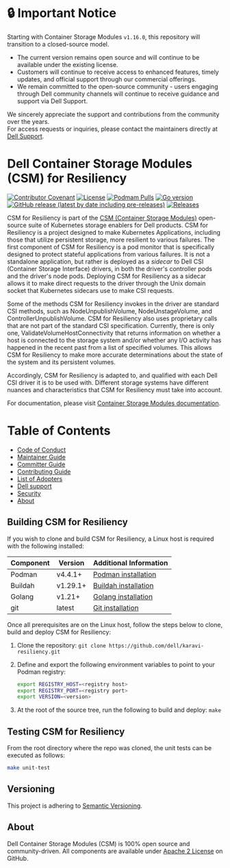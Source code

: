 <!--
 Copyright (c) 2021-2023 Dell Inc., or its subsidiaries. All Rights Reserved.

 Licensed under the Apache License, Version 2.0 (the "License");
 you may not use this file except in compliance with the License.
 You may obtain a copy of the License at

 http://www.apache.org/licenses/LICENSE-2.0

 Unless required by applicable law or agreed to in writing, software
 distributed under the License is distributed on an "AS IS" BASIS,
 WITHOUT WARRANTIES OR CONDITIONS OF ANY KIND, either express or implied.
 See the License for the specific language governing permissions and
 limitations under the License.
-->

# :lock: **Important Notice**
Starting with Container Storage Modules `v1.16.0`, this repository will transition to a closed-source model.<br>
* The current version remains open source and will continue to be available under the existing license.
* Customers will continue to receive access to enhanced features, timely updates, and official support through our commercial offerings.
* We remain committed to the open-source community - users engaging through Dell community channels will continue to receive guidance and support via Dell Support.

We sincerely appreciate the support and contributions from the community over the years.<br>
For access requests or inquiries, please contact the maintainers directly at [Dell Support](https://www.dell.com/support/kbdoc/en-in/000188046/container-storage-interface-csi-drivers-and-container-storage-modules-csm-how-to-get-support).

# Dell Container Storage Modules (CSM) for Resiliency

[![Contributor Covenant](https://img.shields.io/badge/Contributor%20Covenant-v2.0%20adopted-ff69b4.svg)](https://github.com/dell/csm/blob/main/docs/CODE_OF_CONDUCT.md)
[![License](https://img.shields.io/badge/License-Apache%202.0-blue.svg)](https://www.apache.org/licenses/LICENSE-2.0)
[![Podmam Pulls](https://img.shields.io/docker/pulls/dellemc/podmon)](https://hub.docker.com/r/dellemc/podmon)
[![Go version](https://img.shields.io/github/go-mod/go-version/dell/karavi-resiliency)](go.mod)
[![GitHub release (latest by date including pre-releases)](https://img.shields.io/github/v/release/dell/karavi-resiliency?include_prereleases&label=latest&style=flat-square)](https://github.com/dell/karavi-resiliency/releases/latest)
[![Releases](https://img.shields.io/badge/Releases-green.svg)](https://github.com/dell/karavi-resiliency/releases)

CSM for Resiliency is part of the [CSM (Container Storage Modules)](https://github.com/dell/csm) open-source suite of Kubernetes storage enablers for Dell products. CSM for Resiliency is a project designed to make Kubernetes Applications, including those that utilize persistent storage, more resilient to various failures. The first component of CSM for Resiliency is a pod monitor that is specifically designed to protect stateful applications from various failures. It is not a standalone application, but rather is deployed as a _sidecar_ to Dell CSI (Container Storage Interface) drivers, in both the driver's controller pods and the driver's node pods. Deploying CSM for Resiliency as a sidecar allows it to make direct requests to the driver through the Unix domain socket that Kubernetes sidecars use to make CSI requests.

Some of the methods CSM for Resiliency invokes in the driver are standard CSI methods, such as NodeUnpublishVolume, NodeUnstageVolume, and ControllerUnpublishVolume. CSM for Resiliency also uses proprietary calls that are not part of the standard CSI specification. Currently, there is only one, ValidateVolumeHostConnectivity that returns information on whether a host is connected to the storage system and/or whether any I/O activity has happened in the recent past from a list of specified volumes. This allows CSM for Resiliency to make more accurate determinations about the state of the system and its persistent volumes.

Accordingly, CSM for Resiliency is adapted to, and qualified with each Dell CSI driver it is to be used with. Different storage systems have different nuances and characteristics that CSM for Resiliency must take into account.

For documentation, please visit [Container Storage Modules documentation](https://dell.github.io/csm-docs/).

# Table of Contents

- [Code of Conduct](https://github.com/dell/csm/blob/main/docs/CODE_OF_CONDUCT.md)
- [Maintainer Guide](https://github.com/dell/csm/blob/main/docs/MAINTAINER_GUIDE.md)
- [Committer Guide](https://github.com/dell/csm/blob/main/docs/COMMITTER_GUIDE.md)
- [Contributing Guide](https://github.com/dell/csm/blob/main/docs/CONTRIBUTING.md)
- [List of Adopters](https://github.com/dell/csm/blob/main/docs/ADOPTERS.md)
- [Dell support](https://www.dell.com/support/incidents-online/en-us/contactus/product/container-storage-modules)
- [Security](https://github.com/dell/csm/blob/main/docs/SECURITY.md)
- [About](#about)

## Building CSM for Resiliency

If you wish to clone and build CSM for Resiliency, a Linux host is required with the following installed:

| Component       | Version   | Additional Information                                                 |
| --------------- | --------- | ---------------------------------------------------------------------- |
| Podman          | v4.4.1+   | [Podman installation](https://podman.io/docs/installation)             |
| Buildah         | v1.29.1+  | [Buildah installation](https://www.redhat.com/sysadmin/getting-started-buildah)                                                                               |
| Golang          | v1.21+    | [Golang installation](https://go.dev/dl/)                              |
| git             | latest    | [Git installation](https://git-scm.com/book/en/v2/Getting-Started-Installing-Git)                                                                        |

Once all prerequisites are on the Linux host, follow the steps below to clone, build and deploy CSM for Resiliency:

1. Clone the repository: `git clone https://github.com/dell/karavi-resiliency.git`
2. Define and export the following environment variables to point to your Podman registry:

    ```sh
    export REGISTRY_HOST=<registry host>
    export REGISTRY_PORT=<registry port>
    export VERSION=<version>
    ```

3. At the root of the source tree, run the following to build and deploy: `make`

## Testing CSM for Resiliency

From the root directory where the repo was cloned, the unit tests can be executed as follows:

```sh
make unit-test
```

## Versioning

This project is adhering to [Semantic Versioning](https://semver.org/).

## About

Dell Container Storage Modules (CSM) is 100% open source and community-driven. All components are available
under [Apache 2 License](https://www.apache.org/licenses/LICENSE-2.0.html) on
GitHub.
